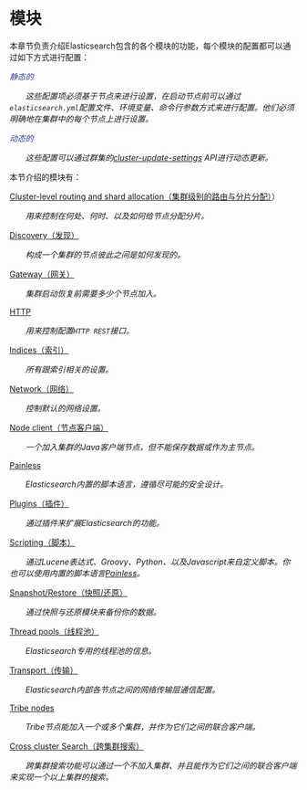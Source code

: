 # 模块

本章节负责介绍Elasticsearch包含的各个模块的功能，每个模块的配置都可以通过如下方式进行配置：

<font color="#2b4590">*静态的*</font>

&emsp;&emsp;*这些配置项必须基于节点来进行设置，在启动节点前可以通过`elasticsearch.yml`配置文件、环境变量、命令行参数方式来进行配置。他们必须明确地在集群中的每个节点上进行设置。*

<font color="#2b4590">*动态的*</font>

&emsp;&emsp;*这些配置可以通过群集的[cluster-update-settings](https://www.elastic.co/guide/en/elasticsearch/reference/current/cluster-update-settings.html) API进行动态更新。*

本节介绍的模块有：

[Cluster-level routing and shard allocation（集群级别的路由与分片分配）](https://www.elastic.co/guide/en/elasticsearch/reference/current/modules-cluster.html)）

&emsp;&emsp;*用来控制在何处、何时、以及如何给节点分配分片。*

[Discovery（发现）](https://www.elastic.co/guide/en/elasticsearch/reference/current/modules-discovery.html)

&emsp;&emsp;*构成一个集群的节点彼此之间是如何发现的。*

[Gateway（网关）](https://www.elastic.co/guide/en/elasticsearch/reference/current/modules-gateway.html)

&emsp;&emsp;*集群启动恢复前需要多少个节点加入。*

[HTTP](https://www.elastic.co/guide/en/elasticsearch/reference/current/modules-http.html)

&emsp;&emsp;*用来控制配置`HTTP REST`接口。*

[Indices（索引）](https://www.elastic.co/guide/en/elasticsearch/reference/current/modules-indices.html)

&emsp;&emsp;*所有跟索引相关的设置。*

[Network（网络）](https://www.elastic.co/guide/en/elasticsearch/reference/current/modules-network.html)

&emsp;&emsp;*控制默认的网络设置。*

[Node client（节点客户端）](https://www.elastic.co/guide/en/elasticsearch/reference/current/modules-node.html)

&emsp;&emsp;*一个加入集群的Java客户端节点，但不能保存数据或作为主节点。*

[Painless](https://www.elastic.co/guide/en/elasticsearch/reference/current/modules-scripting-painless.html)

&emsp;&emsp;*Elasticsearch内置的脚本语言，遵循尽可能的安全设计。*

[Plugins（插件）](https://www.elastic.co/guide/en/elasticsearch/reference/current/modules-plugins.html)

&emsp;&emsp;*通过插件来扩展Elasticsearch的功能。*

[Scripting（脚本）](https://www.elastic.co/guide/en/elasticsearch/reference/current/modules-scripting.html)

&emsp;&emsp;*通过Lucene表达式、Groovy、Python、以及Javascript来自定义脚本。你也可以使用内置的脚本语言[Painless](https://www.elastic.co/guide/en/elasticsearch/reference/current/modules-scripting-painless.html)。*

[Snapshot/Restore（快照/还原）](https://www.elastic.co/guide/en/elasticsearch/reference/current/modules-snapshots.html)

&emsp;&emsp;*通过快照与还原模块来备份你的数据。*

[Thread pools（线程池）](https://www.elastic.co/guide/en/elasticsearch/reference/current/modules-threadpool.html)

&emsp;&emsp;*Elasticsearch专用的线程池的信息。*

[Transport（传输）](https://www.elastic.co/guide/en/elasticsearch/reference/current/modules-transport.html)

&emsp;&emsp;*Elasticsearch内部各节点之间的网络传输层通信配置。*

[Tribe nodes](https://www.elastic.co/guide/en/elasticsearch/reference/current/modules-tribe.html)

&emsp;&emsp;*Tribe节点能加入一个或多个集群，并作为它们之间的联合客户端。*

[Cross cluster Search（跨集群搜索）](https://www.elastic.co/guide/en/elasticsearch/reference/current/modules-cross-cluster-search.html)

&emsp;&emsp;*跨集群搜索功能可以通过一个不加入集群、并且能作为它们之间的联合客户端来实现一个以上集群的搜索。*